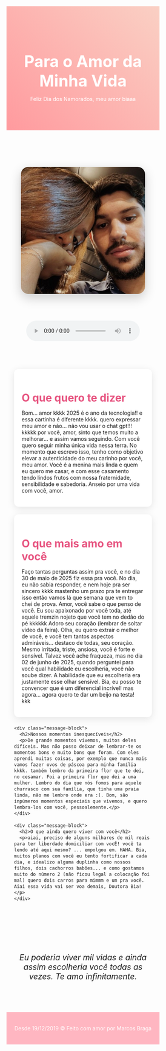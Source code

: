 
<!DOCTYPE html>
<html lang="pt-br">
<head>
  <meta charset="UTF-8">
  <meta name="viewport" content="width=device-width, initial-scale=1.0">
  <title>Para o Amor da Minha Vida</title>
  <link href="https://fonts.googleapis.com/css2?family=Dancing+Script&family=Roboto&display=swap" rel="stylesheet">
  <style>
    * {
      margin: 0;
      padding: 0;
      box-sizing: border-box;
    }

    body {
      font-family: 'Roboto', sans-serif;
      background-color: #fff0f5;
      color: #333;
      line-height: 1.6;
      overflow-x: hidden;
    }

    header {
      text-align: center;
      padding: 60px 20px;
      background: linear-gradient(45deg, #ff9a9e, #fad0c4);
      color: white;
    }

    header h1 {
      font-family: 'Dancing Script', cursive;
      font-size: 3em;
    }

    .photo-section {
      display: flex;
      justify-content: center;
      align-items: center;
      padding: 40px 20px;
    }

    .photo-section img {
      max-width: 90%;
      border-radius: 20px;
      box-shadow: 0 10px 30px rgba(0, 0, 0, 0.2);
    }

    .audio-player {
      text-align: center;
      margin: 30px;
    }

    .messages {
      max-width: 800px;
      margin: auto;
      padding: 40px 20px;
    }

    .message-block {
      background: #fff;
      border-radius: 12px;
      padding: 20px;
      margin-bottom: 20px;
      box-shadow: 0 5px 20px rgba(0, 0, 0, 0.1);
    }

    .message-block h2 {
      font-family: 'Dancing Script', cursive;
      font-size: 2em;
      margin-bottom: 10px;
      color: #e75480;
    }

    .final-message {
      text-align: center;
      padding: 60px 20px;
      font-size: 1.5em;
      font-style: italic;
    }

    footer {
      background-color: #ffb6c1;
      color: white;
      text-align: center;
      padding: 20px;
    }
  </style>
</head>
<body>

  <header>
    <h1>Para o Amor da Minha Vida</h1>
    <p>Feliz Dia dos Namorados, meu amor biaaa</p>
  </header>

  <section class="photo-section">
    <img src="fotominha.jpeg" alt="Nossa Foto">
  </section>

  <div class="audio-player">
    <audio controls>
      <source src="Oriente - Vagabundo Também Ama ⧸ Vida Longa Mundo Pequeno.mp3" type="audio/mpeg">
    </audio>
  </div>

  <section class="messages">
    <div class="message-block">
      <h2>O que quero te dizer</h2>
      <p>Bom... amor kkkk 2025 é o ano da tecnologia!! e essa cartinha é diferente kkkk. quero expressar meu amor e não... não vou usar o chat gpt!!! kkkkk por você, amor, sinto que temos muito a melhorar... e assim vamos seguindo. Com você quero seguir minha única vida nessa terra. No momento que escrevo isso, tenho como objetivo elevar a autenticidade do meu carinho por você, meu amor. Você é a menina mais linda e quem eu quero me casar, e com esse casamento tendo lindos frutos com nossa fraternidade, sensibilidade e sabedoria. Anseio por uma vida com você, amor.</p>
    </div>
    <div class="message-block">
      <h2>O que mais amo em você</h2>
      <p>Faço tantas perguntas assim pra você, e no dia 30 de maio de 2025 fiz essa pra você. No dia, eu não sabia responder, e nem hoje pra ser sincero kkkk mastenho um prazo pra te entregar isso então vamos lá que semana que vem to chei de prova. Amor, você sabe o que penso de você. Eu sou apaixonado por você toda, até aquele tremzin nojeto que você tem no dedão do pé kkkkkk Adoro seu coração (lembrar de soltar vídeo da feira). Olha, eu quero extrair o melhor de você, e você tem tantos aspectos admiráveis... destaco de todas, seu coração. Mesmo irritada, triste, ansiosa, você é forte e sensível. Talvez você ache fraqueza, mas no dia 02 de junho de 2025, quando perguntei para você qual habilidade eu escolheria, você não soube dizer. A habilidade que eu escolheria era justamente esse olhar sensível. Bia, eu posso te convencer que é um diferencial incrível! mas agora... agora quero te dar um beijo na testa! kkk</p>
    </div>

    <div class="message-block">
      <h2>Nossos momentos inesquecíveis</h2>
      <p>De grande momentos vivemos, muitos deles difíceis. Mas não posso deixar de lembrar-te os momentos bons e muito bons que foram. Com eles aprendi muitas coisas, por exemplo que nunca mais vamos fazer ovos de páscoa para minha família kkkk. também lembro da primeira flor que te dei, no cesamar. Foi a primeira flor que dei a uma mulher. Lembro do dia que nós fomos para aquele churrasco com sua família, que tinha uma praia linda, não me lembro onde era :(. Bom, são inpúmeros momentos especiais que vivemos, e quero lembra-los com você, pessoalemente.</p>
    </div>

    <div class="message-block">
      <h2>O que ainda quero viver com você</h2>
      <p>aiai, preciso de alguns milhares de mil reais para ter liberdade domiciliar com vocÊ! você ta lendo até aqui mesmo? ... empolgou em. HAHA. Bia, muitos planos com você eu tento fortificar a cada dia, e idealizo alguma duplinha como nossos filhos, dois cachorros babões... e como gostamos muito do número 2 (não ficou legal a colocação foi mal) quero dois carros para mimmm e um pra você. Aiai essa vida vai ser voa demais, Doutora Bia!</p>
    </div>
  </section>

  <div class="final-message">
    <p>Eu poderia viver mil vidas e ainda assim escolheria você todas as vezes. Te amo infinitamente.</p>
  </div>

  <footer>
    <p>Desde 19/12/2019 &copy; Feito com amor por Marcos Braga</p>
  </footer>

</body>
</html>
